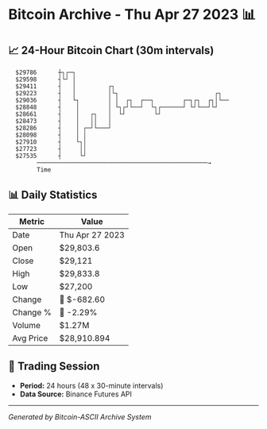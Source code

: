 # Bitcoin Archive - Thu Apr 27 2023 📊

## 📈 24-Hour Bitcoin Chart (30m intervals)

```
  $29786      ┼┐┌─┐                                            
  $29598      ┤└┘ │                                            
  $29411      ┤   │         ┌┐                                 
  $29223      ┤   │         │└┐                           ┌┐   
  $29036      ┤   └┐        │ │  ┌┐  ┌──┐        ┌─┐┌┐  ┌┐│└── 
  $28848      ┤    │        │ └┐┌┘└──┘  └┐┌──────┘ └┘└──┘└┘    
  $28661      ┤    │   ┌┐   │  └┘        └┘                    
  $28473      ┤    │   ││   │                                  
  $28286      ┤    │ ┌─┘└───┘                                  
  $28098      ┤    │ │                                         
  $27910      ┤    └┐│                                         
  $27723      ┤     ││                                         
  $27535      ┤     └┘                                         
        ────────────────────────────────────────────────→
        Time
```

## 📊 Daily Statistics

| Metric | Value |
|--------|-------|
| Date | Thu Apr 27 2023 |
| Open | $29,803.6 |
| Close | $29,121 |
| High | $29,833.8 |
| Low | $27,200 |
| Change | 🔴 $-682.60 |
| Change % | 🔴 -2.29% |
| Volume | $1.27M |
| Avg Price | $28,910.894 |

## 📅 Trading Session

- **Period:** 24 hours (48 x 30-minute intervals)
- **Data Source:** Binance Futures API

---
*Generated by Bitcoin-ASCII Archive System*
